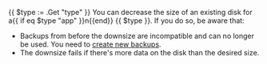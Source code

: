 {{ $type := .Get "type" }}
You can decrease the size of an existing disk for a{{ if eq $type "app" }}n{{end}} {{ $type }}.
If you do so, be aware that:

- Backups from before the downsize are incompatible and can no longer be used.
  You need to [create new backups](/environments/backup.md).
- The downsize fails if there's more data on the disk than the desired size.
